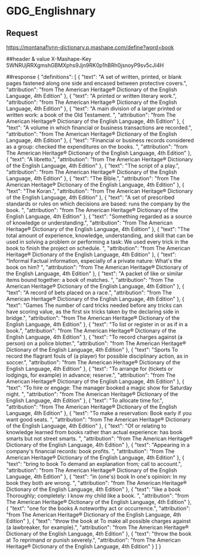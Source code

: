 # GDG_Englishnary
## Request
https://montanaflynn-dictionary.p.mashape.com/define?word=book

##header & value
X-Mashape-Key 5WNRUjRRXgmshGBMXphs9Jjn9RK0p1hBRh0jsnoyP9sv5cJl4H

##response
{
  "definitions": [
    {
      "text": "A set of written, printed, or blank pages fastened along one side and encased between protective covers.",
      "attribution": "from The American Heritage® Dictionary of the English Language, 4th Edition"
    },
    {
      "text": "A printed or written literary work.",
      "attribution": "from The American Heritage® Dictionary of the English Language, 4th Edition"
    },
    {
      "text": "A main division of a larger printed or written work:  a book of the Old Testament. ",
      "attribution": "from The American Heritage® Dictionary of the English Language, 4th Edition"
    },
    {
      "text": "A volume in which financial or business transactions are recorded.",
      "attribution": "from The American Heritage® Dictionary of the English Language, 4th Edition"
    },
    {
      "text": "Financial or business records considered as a group:  checked the expenditures on the books. ",
      "attribution": "from The American Heritage® Dictionary of the English Language, 4th Edition"
    },
    {
      "text": "A libretto.",
      "attribution": "from The American Heritage® Dictionary of the English Language, 4th Edition"
    },
    {
      "text": "The script of a play.",
      "attribution": "from The American Heritage® Dictionary of the English Language, 4th Edition"
    },
    {
      "text": "The Bible.",
      "attribution": "from The American Heritage® Dictionary of the English Language, 4th Edition"
    },
    {
      "text": "The Koran.",
      "attribution": "from The American Heritage® Dictionary of the English Language, 4th Edition"
    },
    {
      "text": "A set of prescribed standards or rules on which decisions are based:  runs the company by the book. ",
      "attribution": "from The American Heritage® Dictionary of the English Language, 4th Edition"
    },
    {
      "text": "Something regarded as a source of knowledge or understanding.",
      "attribution": "from The American Heritage® Dictionary of the English Language, 4th Edition"
    },
    {
      "text": "The total amount of experience, knowledge, understanding, and skill that can be used in solving a problem or performing a task:  We used every trick in the book to finish the project on schedule. ",
      "attribution": "from The American Heritage® Dictionary of the English Language, 4th Edition"
    },
    {
      "text": "Informal   Factual information, especially of a private nature:  What's the book on him? ",
      "attribution": "from The American Heritage® Dictionary of the English Language, 4th Edition"
    },
    {
      "text": "A packet of like or similar items bound together:  a book of matches. ",
      "attribution": "from The American Heritage® Dictionary of the English Language, 4th Edition"
    },
    {
      "text": "A record of bets placed on a race.",
      "attribution": "from The American Heritage® Dictionary of the English Language, 4th Edition"
    },
    {
      "text": "Games   The number of card tricks needed before any tricks can have scoring value, as the first six tricks taken by the declaring side in bridge.",
      "attribution": "from The American Heritage® Dictionary of the English Language, 4th Edition"
    },
    {
      "text": "To list or register in or as if in a book.",
      "attribution": "from The American Heritage® Dictionary of the English Language, 4th Edition"
    },
    {
      "text": "To record charges against (a person) on a police blotter.",
      "attribution": "from The American Heritage® Dictionary of the English Language, 4th Edition"
    },
    {
      "text": "Sports   To record the flagrant fouls of (a player) for possible disciplinary action, as in soccer.",
      "attribution": "from The American Heritage® Dictionary of the English Language, 4th Edition"
    },
    {
      "text": "To arrange for (tickets or lodgings, for example) in advance; reserve.",
      "attribution": "from The American Heritage® Dictionary of the English Language, 4th Edition"
    },
    {
      "text": "To hire or engage:  The manager booked a magic show for Saturday night. ",
      "attribution": "from The American Heritage® Dictionary of the English Language, 4th Edition"
    },
    {
      "text": "To allocate time for.",
      "attribution": "from The American Heritage® Dictionary of the English Language, 4th Edition"
    },
    {
      "text": "To make a reservation:  Book early if you want good seats. ",
      "attribution": "from The American Heritage® Dictionary of the English Language, 4th Edition"
    },
    {
      "text": "Of or relating to knowledge learned from books rather than actual experience:  has book smarts but not street smarts. ",
      "attribution": "from The American Heritage® Dictionary of the English Language, 4th Edition"
    },
    {
      "text": "Appearing in a company's financial records:  book profits. ",
      "attribution": "from The American Heritage® Dictionary of the English Language, 4th Edition"
    },
    {
      "text": "bring to book  To demand an explanation from; call to account.",
      "attribution": "from The American Heritage® Dictionary of the English Language, 4th Edition"
    },
    {
      "text": "in (one's) book  In one's opinion:  In my book they both are wrong. ",
      "attribution": "from The American Heritage® Dictionary of the English Language, 4th Edition"
    },
    {
      "text": "like a book  Thoroughly; completely:  I know my child like a book. ",
      "attribution": "from The American Heritage® Dictionary of the English Language, 4th Edition"
    },
    {
      "text": "one for the books  A noteworthy act or occurrence.",
      "attribution": "from The American Heritage® Dictionary of the English Language, 4th Edition"
    },
    {
      "text": "throw the book at  To make all possible charges against (a lawbreaker, for example).",
      "attribution": "from The American Heritage® Dictionary of the English Language, 4th Edition"
    },
    {
      "text": "throw the book at  To reprimand or punish severely.",
      "attribution": "from The American Heritage® Dictionary of the English Language, 4th Edition"
    }
  ]
}